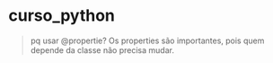 # curso_python


> pq usar @propertie?
> Os properties são importantes, pois quem depende da classe não precisa mudar.
